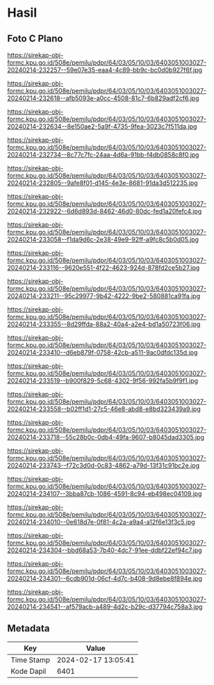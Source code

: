 # Hasil

## Foto C Plano

https://sirekap-obj-formc.kpu.go.id/508e/pemilu/pdpr/64/03/05/10/03/6403051003027-20240214-232257--59e07e35-eaa4-4c89-bb9c-bc0d0b927f6f.jpg

https://sirekap-obj-formc.kpu.go.id/508e/pemilu/pdpr/64/03/05/10/03/6403051003027-20240214-232618--afb5093e-a0cc-4508-81c7-6b829adf2cf6.jpg

https://sirekap-obj-formc.kpu.go.id/508e/pemilu/pdpr/64/03/05/10/03/6403051003027-20240214-232634--8e150ae2-5a9f-4735-9fea-3023c7f511da.jpg

https://sirekap-obj-formc.kpu.go.id/508e/pemilu/pdpr/64/03/05/10/03/6403051003027-20240214-232734--8c77c7fc-24aa-4d6a-91bb-f4db0858c8f0.jpg

https://sirekap-obj-formc.kpu.go.id/508e/pemilu/pdpr/64/03/05/10/03/6403051003027-20240214-232805--9afe8f01-d145-4e3e-8681-91da3d512235.jpg

https://sirekap-obj-formc.kpu.go.id/508e/pemilu/pdpr/64/03/05/10/03/6403051003027-20240214-232922--6d6d893d-8462-46d0-80dc-fed1a20fefc4.jpg

https://sirekap-obj-formc.kpu.go.id/508e/pemilu/pdpr/64/03/05/10/03/6403051003027-20240214-233058--f1da9d6c-2e38-49e9-92ff-a9fc8c5b0d05.jpg

https://sirekap-obj-formc.kpu.go.id/508e/pemilu/pdpr/64/03/05/10/03/6403051003027-20240214-233116--9620e551-4f22-4623-924d-878fd2ce5b27.jpg

https://sirekap-obj-formc.kpu.go.id/508e/pemilu/pdpr/64/03/05/10/03/6403051003027-20240214-233211--95c29977-9b42-4222-9be2-580881ca91fa.jpg

https://sirekap-obj-formc.kpu.go.id/508e/pemilu/pdpr/64/03/05/10/03/6403051003027-20240214-233355--8d29ffda-88a2-40a4-a2e4-bd1a50723f06.jpg

https://sirekap-obj-formc.kpu.go.id/508e/pemilu/pdpr/64/03/05/10/03/6403051003027-20240214-233410--d6eb879f-0758-42cb-a511-9ac0dfdc135d.jpg

https://sirekap-obj-formc.kpu.go.id/508e/pemilu/pdpr/64/03/05/10/03/6403051003027-20240214-233519--b900f829-5c68-4302-9f56-992fa5b9f9f1.jpg

https://sirekap-obj-formc.kpu.go.id/508e/pemilu/pdpr/64/03/05/10/03/6403051003027-20240214-233558--b02ff1d1-27c5-46e8-abd8-e8bd323439a9.jpg

https://sirekap-obj-formc.kpu.go.id/508e/pemilu/pdpr/64/03/05/10/03/6403051003027-20240214-233718--55c28b0c-0db4-49fa-9607-b8045dad3305.jpg

https://sirekap-obj-formc.kpu.go.id/508e/pemilu/pdpr/64/03/05/10/03/6403051003027-20240214-233743--f72c3d0d-0c83-4862-a79d-13f31c91bc2e.jpg

https://sirekap-obj-formc.kpu.go.id/508e/pemilu/pdpr/64/03/05/10/03/6403051003027-20240214-234107--3bba87cb-1086-4591-8c94-eb498ec04109.jpg

https://sirekap-obj-formc.kpu.go.id/508e/pemilu/pdpr/64/03/05/10/03/6403051003027-20240214-234010--0e618d7e-0f81-4c2a-a9a4-a12f6e13f3c5.jpg

https://sirekap-obj-formc.kpu.go.id/508e/pemilu/pdpr/64/03/05/10/03/6403051003027-20240214-234304--bbd68a53-7b40-4dc7-91ee-ddbf22ef94c7.jpg

https://sirekap-obj-formc.kpu.go.id/508e/pemilu/pdpr/64/03/05/10/03/6403051003027-20240214-234301--6cdb901d-06cf-4d7c-b408-9d8ebe8f894e.jpg

https://sirekap-obj-formc.kpu.go.id/508e/pemilu/pdpr/64/03/05/10/03/6403051003027-20240214-234541--af579acb-a489-4d2c-b29c-d37794c758a3.jpg


## Metadata

| Key        | Value               |
| ---------- | ------------------- |
| Time Stamp | 2024-02-17 13:05:41 |
| Kode Dapil | 6401                |



